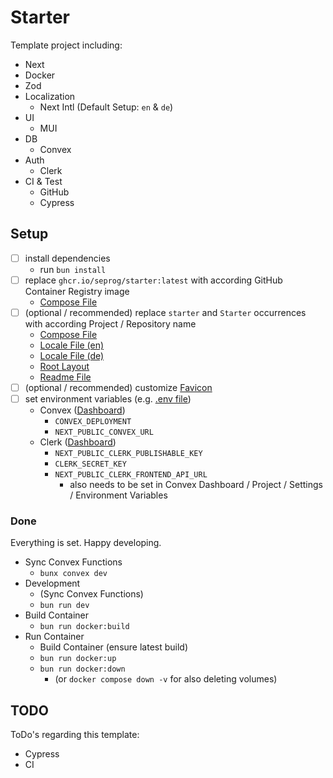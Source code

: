# Starter
Template project including:
- Next
- Docker
- Zod
- Localization
  - Next Intl (Default Setup: `en` & `de`)
- UI
  - MUI
- DB
  - Convex
- Auth
  - Clerk
- CI & Test
  - GitHub
  - Cypress

## Setup
- [ ] install dependencies
  - run `bun install`
- [ ] replace `ghcr.io/seprog/starter:latest` with according GitHub Container Registry image
  - [Compose File](/docker-compose.yaml)
- [ ] (optional / recommended) replace `starter` and `Starter` occurrences with according Project / Repository name
  - [Compose File](/docker-compose.yaml)
  - [Locale File (en)](/locales/en.json)
  - [Locale File (de)](/locales/de.json)
  - [Root Layout](/src/app/[locale]/layout.tsx)
  - [Readme File](/README.md)
- [ ] (optional / recommended) customize [Favicon](/src/app/icon.svg)
- [ ] set environment variables (e.g. [.env file](/.env))
  - Convex ([Dashboard](https://dashboard.convex.dev))
    - `CONVEX_DEPLOYMENT`
    - `NEXT_PUBLIC_CONVEX_URL`
  - Clerk ([Dashboard](https://dashboard.clerk.com))
    - `NEXT_PUBLIC_CLERK_PUBLISHABLE_KEY`
    - `CLERK_SECRET_KEY`
    - `NEXT_PUBLIC_CLERK_FRONTEND_API_URL`
      - also needs to be set in Convex Dashboard / Project / Settings / Environment Variables

### Done
Everything is set. Happy developing.
- Sync Convex Functions
  - `bunx convex dev`
- Development
  - (Sync Convex Functions)
  - `bun run dev`
- Build Container
  - `bun run docker:build`
- Run Container
  - Build Container (ensure latest build)
  - `bun run docker:up`
  - `bun run docker:down`
    - (or `docker compose down -v` for also deleting volumes)

## TODO
ToDo's regarding this template:
- Cypress
- CI
